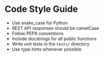 # Code Style Guide

- Use snake_case for Python
- REST API responses should be camelCase
- Follow PEP8 conventions
- Include docstrings for all public functions
- Write unit tests in the `tests/` directory
- Use type hints whenever possible